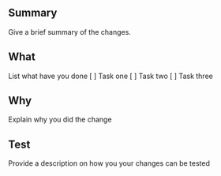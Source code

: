 ## Summary
Give a brief summary of the changes.

## What
List what have you done
[ ] Task one
[ ] Task two
[ ] Task three

## Why
Explain why you did the change

## Test
Provide a description on how you your changes can be tested

